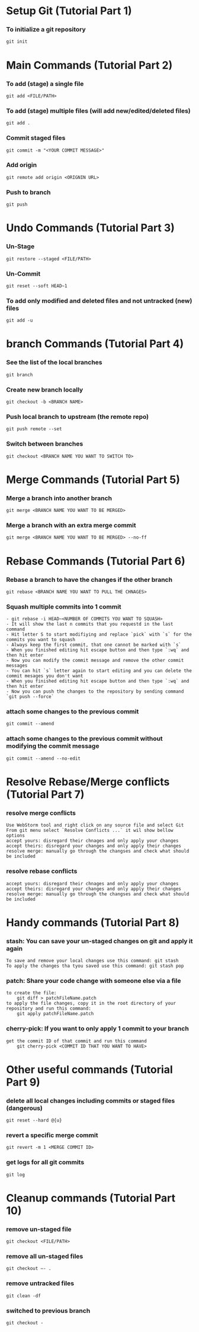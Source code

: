 
# Setup Git (Tutorial Part 1)
### To initialize a git repository 
    git init

# Main Commands (Tutorial Part 2)
### To add (stage) a single file 
    git add <FILE/PATH>
### To add (stage) multiple files (will add new/edited/deleted files)
    git add .
### Commit staged files
    git commit -m "<YOUR COMMIT MESSAGE>"
### Add origin
    git remote add origin <ORIGNIN URL>
### Push to branch
    git push

# Undo Commands (Tutorial Part 3)
### Un-Stage
    git restore --staged <FILE/PATH>
### Un-Commit
    git reset --soft HEAD~1
### To add only modified and deleted files and not untracked (new) files
    git add -u

# branch Commands (Tutorial Part 4)

### See the list of the local branches
    git branch
### Create new branch locally
    git checkout -b <BRANCH NAME>
### Push local branch to upstream (the remote repo)
    git push remote --set
### Switch between branches
    git checkout <BRANCH NAME YOU WANT TO SWITCH TO>

# Merge Commands (Tutorial Part 5)

### Merge a branch into another branch
    git merge <BRANCH NAME YOU WANT TO BE MERGED>
### Merge a branch with an extra merge commit
    git merge <BRANCH NAME YOU WANT TO BE MERGED> --no-ff

# Rebase Commands (Tutorial Part 6)

### Rebase a branch to have the changes if the other branch
    git rebase <BRANCH NAME YOU WANT TO PULL THE CHNAGES>
### Squash multiple commits into 1 commit    
    - git rebase -i HEAD~<NUMBER OF COMMITS YOU WANT TO SQUASH>
    - It will show the last n commits that you requestd in the last command
    - Hit letter S to start modifiying and replace `pick` with `s` for the commits you want to squash
    - Always keep the first commit, that one cannot be marked with `s`
    - When you finished editing hit escape button and then type `:wq` and then hit enter
    - Now you can modify the commit message and remove the other commit messages
    - You can hit `s` letter again to start editing and you can delete the commit mesages you don't want
    - When you finished editing hit escape button and then type `:wq` and then hit enter
    - Now you can push the changes to the repository by sending command `git push --force`

### attach some changes to the previous commit 
    git commit --amend
### attach some changes to the previous commit without modifying the commit message
    git commit --amend --no-edit

# Resolve Rebase/Merge conflicts (Tutorial Part 7)

### resolve merge conflicts
    Use WebStorm tool and right click on any source file and select Git
    From git menu select `Resolve Conflicts ...` it wil show bellow options
    accept yours: disregard their chnages and only apply your changes 
    accept theirs: disregard your changes and only apply their changes
    resolve merge: manually go through the changses and check what should be included
### resolve rebase conflicts
    accept yours: disregard their chnages and only apply your changes 
    accept theirs: disregard your changes and only apply their changes
    resolve merge: manually go through the changses and check what should be included

# Handy commands (Tutorial Part 8)

### stash: You can save your un-staged changes on git and apply it again
    To save and remove your local changes use this command: git stash
    To apply the changes tha tyou saved use this command: git stash pop
### patch: Share your code change with someone else via a file
    to create the file: 
        git diff > patchFileName.patch
    to apply the file changes, copy it in the root directory of your repository and run this command: 
        git apply patchFileName.patch
### cherry-pick: If you want to only apply 1 commit to your branch
    get the commit ID of that commit and run this command
        git cherry-pick <COMMIT ID THAT YOU WANT TO HAVE>

# Other useful commands (Tutorial Part 9)

### delete all local changes including commits or staged files (**dangerous**)
    git reset --hard @{u}
### revert a specific merge commit
    git revert -m 1 <MERGE COMMIT ID>
### get logs for all git commits
    git log

# Cleanup commands (Tutorial Part 10)

### remove un-staged file
    git checkout <FILE/PATH>
### remove all un-staged files
    git checkout —- .
### remove untracked files
    git clean -df
### switched to previous branch
    git checkout -